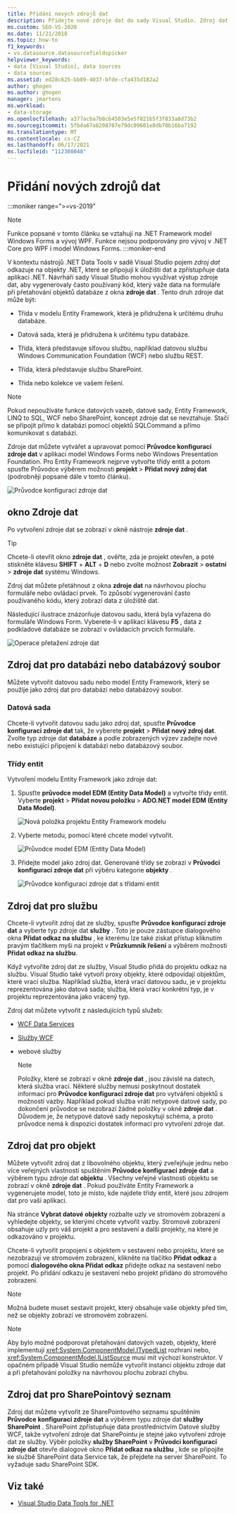 ```yaml
---
title: Přidání nových zdrojů dat
description: Přidejte nové zdroje dat do sady Visual Studio. Zdroj dat je objekt rozhraní .NET, který se připojuje k úložišti dat a zpřístupňuje data pro aplikaci .NET.
ms.custom: SEO-VS-2020
ms.date: 11/21/2018
ms.topic: how-to
f1_keywords:
- vs.datasource.datasourcefieldspicker
helpviewer_keywords:
- data [Visual Studio], data sources
- data sources
ms.assetid: ed28c625-bb89-4037-bfde-cfa435d182a2
author: ghogen
ms.author: ghogen
manager: jmartens
ms.workload:
- data-storage
ms.openlocfilehash: a377acba7b8c64503e5e5f821b5f3f833a8d73b2
ms.sourcegitcommit: 5fb4a67a8208707e79dc09601e8db70b16ba7192
ms.translationtype: MT
ms.contentlocale: cs-CZ
ms.lasthandoff: 06/17/2021
ms.locfileid: "112308048"
---
```

# <a name="add-new-data-sources"></a>Přidání nových zdrojů dat

:::moniker range=">=vs-2019"
> [!NOTE]
> Funkce popsané v tomto článku se vztahují na .NET Framework model Windows Forms a vývoj WPF. Funkce nejsou podporovány pro vývoj v .NET Core pro WPF i model Windows Forms.
:::moniker-end

V kontextu nástrojů .NET Data Tools v sadě Visual Studio pojem *zdroj dat* odkazuje na objekty .NET, které se připojují k úložišti dat a zpřístupňuje data aplikaci .NET. Návrháři sady Visual Studio mohou využívat výstup zdroje dat, aby vygenerovaly často používaný kód, který váže data na formuláře při přetahování objektů databáze z okna **zdroje dat** . Tento druh zdroje dat může být:

- Třída v modelu Entity Framework, která je přidružena k určitému druhu databáze.

- Datová sada, která je přidružena k určitému typu databáze.

- Třída, která představuje síťovou službu, například datovou službu Windows Communication Foundation (WCF) nebo službu REST.

- Třída, která představuje službu SharePoint.

- Třída nebo kolekce ve vašem řešení.

> [!NOTE]
> Pokud nepoužíváte funkce datových vazeb, datové sady, Entity Framework, LINQ to SQL, WCF nebo SharePoint, koncept zdroje dat se nevztahuje. Stačí se připojit přímo k databázi pomocí objektů SQLCommand a přímo komunikovat s databází.

Zdroje dat můžete vytvářet a upravovat pomocí **Průvodce konfigurací zdroje dat** v aplikaci model Windows Forms nebo Windows Presentation Foundation. Pro Entity Framework nejprve vytvořte třídy entit a potom spusťte Průvodce výběrem možnosti **projekt**  >  **Přidat nový zdroj dat** (podrobněji popsané dále v tomto článku).

![Průvodce konfigurací zdroje dat](../data-tools/media/data-source-configuration-wizard.png)

## <a name="data-sources-window"></a>okno Zdroje dat

Po vytvoření zdroje dat se zobrazí v okně nástroje **zdroje dat** .

> [!TIP]
> Chcete-li otevřít okno **zdroje dat** , ověřte, zda je projekt otevřen, a poté stiskněte klávesu **SHIFT** + **ALT** + **D** nebo zvolte možnost **Zobrazit**  >  **ostatní**  >  **zdroje dat** systému Windows.

Zdroj dat můžete přetáhnout z okna **zdroje dat** na návrhovou plochu formuláře nebo ovládací prvek. To způsobí vygenerování často používaného kódu, který zobrazí data z úložiště dat.

Následující ilustrace znázorňuje datovou sadu, která byla vyřazena do formuláře Windows Form. Vyberete-li v aplikaci klávesu **F5** , data z podkladové databáze se zobrazí v ovládacích prvcích formuláře.

![Operace přetažení zdroje dat](../data-tools/media/raddata-data-source-drag-operation.png)

## <a name="data-source-for-a-database-or-a-database-file"></a>Zdroj dat pro databázi nebo databázový soubor

Můžete vytvořit datovou sadu nebo model Entity Framework, který se použije jako zdroj dat pro databázi nebo databázový soubor.

### <a name="dataset"></a>Datová sada

Chcete-li vytvořit datovou sadu jako zdroj dat, spusťte **Průvodce konfigurací zdroje dat** tak, že vyberete **projekt**  >  **Přidat nový zdroj dat**. Zvolte typ zdroje dat **databáze** a podle zobrazených výzev zadejte nové nebo existující připojení k databázi nebo databázový soubor.

### <a name="entity-classes"></a>Třídy entit

Vytvoření modelu Entity Framework jako zdroje dat:

1. Spusťte **průvodce model EDM (Entity Data Model)** a vytvořte třídy entit. Vyberte **projekt**  >  **Přidat novou položku**  >  **ADO.NET model EDM (Entity Data Model)**.

   ![Nová položka projektu Entity Framework modelu](../data-tools/media/raddata-new-entity-framework-model-project-item.png)

1. Vyberte metodu, pomocí které chcete model vytvořit.

   ![Průvodce model EDM (Entity Data Model)](../data-tools/media/raddata-entity-data-model-wizard.png)

1. Přidejte model jako zdroj dat. Generované třídy se zobrazí v **Průvodci konfigurací zdroje dat** při výběru kategorie **objekty** .

   ![Průvodce konfigurací zdroje dat s třídami entit](../data-tools/media/raddata-data-source-configuration-wizard-with-entity-classes.png)

## <a name="data-source-for-a-service"></a>Zdroj dat pro službu

Chcete-li vytvořit zdroj dat ze služby, spusťte **Průvodce konfigurací zdroje dat** a vyberte typ zdroje dat **služby** . Toto je pouze zástupce dialogového okna **Přidat odkaz na službu** , ke kterému lze také získat přístup kliknutím pravým tlačítkem myši na projekt v **Průzkumník řešení** a výběrem možnosti **Přidat odkaz na službu**.

Když vytvoříte zdroj dat ze služby, Visual Studio přidá do projektu odkaz na službu. Visual Studio také vytvoří proxy objekty, které odpovídají objektům, které vrací služba. Například služba, která vrací datovou sadu, je v projektu reprezentována jako datová sada; služba, která vrací konkrétní typ, je v projektu reprezentována jako vrácený typ.

Zdroj dat můžete vytvořit z následujících typů služeb:

- [WCF Data Services](/dotnet/framework/data/wcf/wcf-data-services-overview)

- [Služby WCF](../data-tools/windows-communication-foundation-services-and-wcf-data-services-in-visual-studio.md)

- webové služby

    > [!NOTE]
    > Položky, které se zobrazí v okně **zdroje dat** , jsou závislé na datech, která služba vrací. Některé služby nemusí poskytnout dostatek informací pro **Průvodce konfigurací zdroje dat** pro vytváření objektů s možností vazby. Například pokud služba vrátí netypové datové sady, po dokončení průvodce se nezobrazí žádné položky v okně **zdroje dat** . Důvodem je, že netypové datové sady neposkytují schéma, a proto průvodce nemá k dispozici dostatek informací pro vytvoření zdroje dat.

## <a name="data-source-for-an-object"></a>Zdroj dat pro objekt

Můžete vytvořit zdroj dat z libovolného objektu, který zveřejňuje jednu nebo více veřejných vlastností spuštěním **Průvodce konfigurací zdroje dat** a výběrem typu zdroje dat **objektu** . Všechny veřejné vlastnosti objektu se zobrazí v okně **zdroje dat** . Pokud používáte Entity Framework a vygenerujete model, toto je místo, kde najdete třídy entit, které jsou zdrojem dat pro vaši aplikaci.

Na stránce **Vybrat datové objekty** rozbalte uzly ve stromovém zobrazení a vyhledejte objekty, se kterými chcete vytvořit vazby. Stromové zobrazení obsahuje uzly pro váš projekt a pro sestavení a další projekty, na které je odkazováno v projektu.

Chcete-li vytvořit propojení s objektem v sestavení nebo projektu, které se nezobrazují ve stromovém zobrazení, klikněte na tlačítko **Přidat odkaz** a pomocí **dialogového okna Přidat odkaz** přidejte odkaz na sestavení nebo projekt. Po přidání odkazu je sestavení nebo projekt přidáno do stromového zobrazení.

> [!NOTE]
> Možná budete muset sestavit projekt, který obsahuje vaše objekty před tím, než se objekty zobrazí ve stromovém zobrazení.

> [!NOTE]
> Aby bylo možné podporovat přetahování datových vazeb, objekty, které implementují <xref:System.ComponentModel.ITypedList> rozhraní nebo, <xref:System.ComponentModel.IListSource> musí mít výchozí konstruktor. V opačném případě Visual Studio nemůže vytvořit instanci objektu zdroje dat a při přetahování položky na návrhovou plochu zobrazí chybu.

## <a name="data-source-for-a-sharepoint-list"></a>Zdroj dat pro SharePointový seznam

Zdroj dat můžete vytvořit ze SharePointového seznamu spuštěním **Průvodce konfigurací zdroje dat** a výběrem typu zdroje dat **služby SharePoint** . SharePoint zpřístupňuje data prostřednictvím Datové služby WCF, takže vytvoření zdroje dat SharePointu je stejné jako vytvoření zdroje dat ze služby. Výběr položky **služby SharePoint** v **Průvodci konfigurací zdroje dat** otevře dialogové okno **Přidat odkaz na službu** , kde se připojíte ke službě SharePoint data Service tak, že přejdete na server SharePoint. To vyžaduje sadu SharePoint SDK.

## <a name="see-also"></a>Viz také

- [Visual Studio Data Tools for .NET](../data-tools/visual-studio-data-tools-for-dotnet.md)
